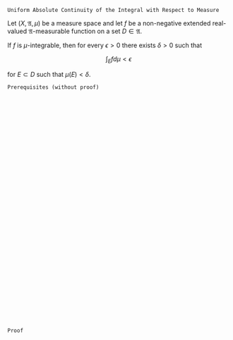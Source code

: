 ```
Uniform Absolute Continuity of the Integral with Respect to Measure
```
Let $(X, \mathfrak{A}, \mu)$ be a measure space and
let $f$ be a non-negative extended real-valued $\mathfrak{A}$-measurable function on a set $D\in\mathfrak{A}$.

If $f$ is $\mu$-integrable, then for every $\epsilon>0$ there exists $\delta>0$ such that

$$
\int_E f d\mu < \epsilon
$$

for $E \subset D$ such that $\mu(E)<\delta$.

```
Prerequisites (without proof)
```

<br>
<br>
<br>
<br>
<br>
<br>
<br>
<br>
<br>
<br>
<br>
<br>
<br>
<br>
<br>
<br>
<br>
<br>
<br>
<br>
<br>
<br>
<br>
<br>
<br>
<br>
<br>
<br>
<br>
<br>


```
Proof
```
